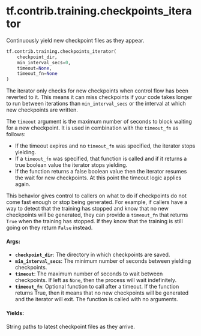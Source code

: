 <div itemscope itemtype="http://developers.google.com/ReferenceObject">
<meta itemprop="name" content="tf.contrib.training.checkpoints_iterator" />
<meta itemprop="path" content="Stable" />
</div>

# tf.contrib.training.checkpoints_iterator

Continuously yield new checkpoint files as they appear.

``` python
tf.contrib.training.checkpoints_iterator(
    checkpoint_dir,
    min_interval_secs=0,
    timeout=None,
    timeout_fn=None
)
```

<!-- Placeholder for "Used in" -->

The iterator only checks for new checkpoints when control flow has been
reverted to it. This means it can miss checkpoints if your code takes longer
to run between iterations than `min_interval_secs` or the interval at which
new checkpoints are written.

The `timeout` argument is the maximum number of seconds to block waiting for
a new checkpoint.  It is used in combination with the `timeout_fn` as
follows:

* If the timeout expires and no `timeout_fn` was specified, the iterator
  stops yielding.
* If a `timeout_fn` was specified, that function is called and if it returns
  a true boolean value the iterator stops yielding.
* If the function returns a false boolean value then the iterator resumes the
  wait for new checkpoints.  At this point the timeout logic applies again.

This behavior gives control to callers on what to do if checkpoints do not
come fast enough or stop being generated.  For example, if callers have a way
to detect that the training has stopped and know that no new checkpoints
will be generated, they can provide a `timeout_fn` that returns `True` when
the training has stopped.  If they know that the training is still going on
they return `False` instead.

#### Args:


* <b>`checkpoint_dir`</b>: The directory in which checkpoints are saved.
* <b>`min_interval_secs`</b>: The minimum number of seconds between yielding
  checkpoints.
* <b>`timeout`</b>: The maximum number of seconds to wait between checkpoints. If left
  as `None`, then the process will wait indefinitely.
* <b>`timeout_fn`</b>: Optional function to call after a timeout.  If the function
  returns True, then it means that no new checkpoints will be generated and
  the iterator will exit.  The function is called with no arguments.


#### Yields:

String paths to latest checkpoint files as they arrive.
